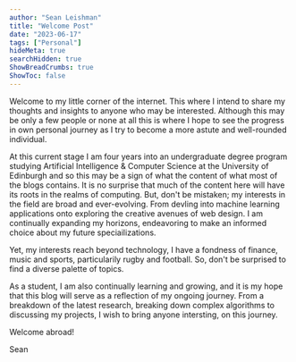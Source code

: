 ```yaml
---
author: "Sean Leishman"
title: "Welcome Post"
date: "2023-06-17"
tags: ["Personal"]
hideMeta: true
searchHidden: true
ShowBreadCrumbs: true
ShowToc: false
---
```


Welcome to my little corner of the internet. This where I intend to share my thoughts and insights to anyone who may be
interested. Although this may be only a few people or none at all this is where I hope to see the progress in own personal journey as I try to become a more astute and well-rounded individual.

At this current stage I am four years into an undergraduate degree program studying Artificial Intelligence & Computer Science at the University of Edinburgh and so this may be a sign of what the content of what most of the blogs contains. It is no surprise that much of the content here will have its roots in the realms of computing. But, don't be mistaken; my interests in the field are broad and ever-evolving. From devling into machine learning applications onto exploring the creative avenues of web design. I am continually expanding my horizons, endeavoring to make an informed choice about my future speciailizations.

Yet, my interests reach beyond technology, I have a fondness of finance, music and sports, particularily rugby and football. So, don't be surprised to find a diverse palette of topics.

As a student, I am also continually learning and growing, and it is my hope that this blog will serve as a reflection of my ongoing journey. From a breakdown of the latest research, breaking down complex algorithms to discussing my projects, I wish to bring anyone intersting, on this journey.

Welcome abroad!

Sean
